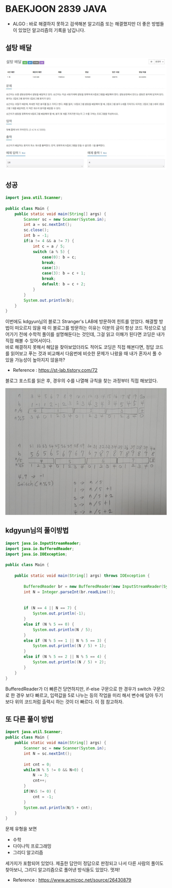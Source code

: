 # BAEKJOON 2839 JAVA
* ALGO : 바로 해결하지 못하고 검색해본 알고리즘 또는 해결했지만 더 좋은 방법들이 있었던 알고리즘의 기록을 남깁니다.

## 설탕 배달
![2839](https://raw.githubusercontent.com/372dev/TIL/main/ALGO/img/b_2839.JPG)

## 성공
```java
import java.util.Scanner;

public class Main {
    public static void main(String[] args) {
        Scanner sc = new Scanner(System.in);
        int a = sc.nextInt();
        sc.close();
        int b = -1;
        if(a != 4 && a != 7) {
            int c = a / 5;
            switch (a % 5) {
                case(0): b = c;
                break;
                case(1):
                case(3): b = c + 1;
                break;
                default: b = c + 2;
            }
        }
        System.out.println(b);
    }
}
```

이번에도 kdgyun님의 블로그 Stranger's LAB에 방문하여 힌트를 얻었다. 해결할 방법이 떠오르지 않을 때 이 블로그를 방문하는 이유는 이분의 글이 항상 코드 작성으로 넘어가기 전에 수학적 풀이를 설명해둔다는 것인데, 그걸 읽고 이해가 된다면 코딩은 내가 직접 해볼 수 있어서이다.  
바로 해결하지 못해서 해답을 찾아보았더라도 적어도 코딩은 직접 해본다면, 정답 코드를 읽어보고 푸는 것과 비교해서 다음번에 비슷한 문제가 나왔을 때 내가 혼자서 풀 수 있을 가능성이 높아지지 않을까?

- Reference : https://st-lab.tistory.com/72

블로그 포스트를 읽은 후, 경우의 수를 나열해 규칙을 찾는 과정부터 직접 해보았다.

![2839_2](https://raw.githubusercontent.com/372dev/TIL/main/ALGO/img/b_2839_2.JPG)

## kdgyun님의 풀이방법
```java
import java.io.InputStreamReader;
import java.io.BufferedReader;
import java.io.IOException;
 
public class Main {
 
    public static void main(String[] args) throws IOException {
        
        BufferedReader br = new BufferedReader(new InputStreamReader(System.in));
        int N = Integer.parseInt(br.readLine());
        
 
        if (N == 4 || N == 7) {
            System.out.println(-1);
        }
        else if (N % 5 == 0) {
            System.out.println(N / 5);
        }
        else if (N % 5 == 1 || N % 5 == 3) {
            System.out.println((N / 5) + 1);
        }
        else if (N % 5 == 2 || N % 5 == 4) {
            System.out.println((N / 5) + 2);
        }
    }
}
```

BufferedReader가 더 빠른건 당연하지만, if-else 구문으로 한 경우가 switch 구문으로 한 경우 보다 빠르고, 입력값을 5로 나누는 등의 작업을 미리 해서 변수에 담아 두기보다 위의 코드처럼 출력시 하는 것이 더 빠르다. 이 점 참고하자.

## 또 다른 풀이 방법
```java
import java.util.Scanner;
public class Main {
    public static void main(String[] args) {
        Scanner sc = new Scanner(System.in);
        int N = sc.nextInt();

        int cnt = 0;
        while(N % 5 != 0 && N>0) {
            N -= 3;
            cnt++;
        }
        if(N%5 != 0) {
            cnt = -1;
        }
        System.out.println(N/5 + cnt);
    }
}
```

문제 유형을 보면

* 수학
* 다이나믹 프로그래밍
* 그리디 알고리즘

세가지가 포함되어 있었다. 제출한 답안이 정답으로 판정되고 나서 다른 사람의 풀이도 찾아보니, 그리디 알고리즘으로 풀어낸 방식들도 있었다. 멋져!

- Reference : https://www.acmicpc.net/source/26430879